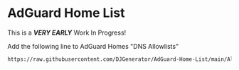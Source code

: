 # AdGuard Home List
This is a ***VERY EARLY*** Work In Progress!

Add the following line to AdGuard Homes "DNS Allowlists"

```sh
https://raw.githubusercontent.com/DJGenerator/AdGuard-Home-List/main/Allowlist/AdGuard-Home-List.Allow.txt
```
